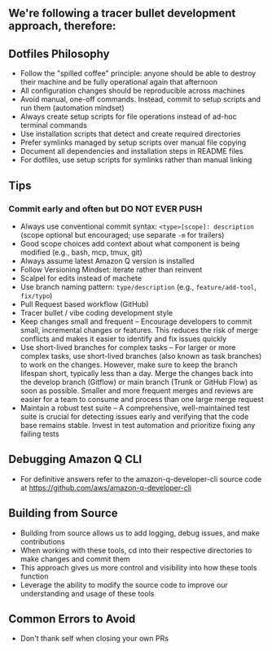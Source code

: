## We're following a tracer bullet development approach, therefore:

## Dotfiles Philosophy
- Follow the "spilled coffee" principle: anyone should be able to destroy their machine and be fully operational again that afternoon
- All configuration changes should be reproducible across machines
- Avoid manual, one-off commands. Instead, commit to setup scripts and run them (automation mindset)
- Always create setup scripts for file operations instead of ad-hoc terminal commands
- Use installation scripts that detect and create required directories
- Prefer symlinks managed by setup scripts over manual file copying
- Document all dependencies and installation steps in README files
- For dotfiles, use setup scripts for symlinks rather than manual linking

## Tips

### Commit early and often but DO NOT EVER PUSH
- Always use conventional commit syntax: `<type>[scope]: description` (scope optional but encouraged; use separate `-m` for trailers)
- Good scope choices add context about what component is being modified (e.g., bash, mcp, tmux, git)
- Always assume latest Amazon Q version is installed
- Follow Versioning Mindset: iterate rather than reinvent
- Scalpel for edits instead of machete
- Use branch naming pattern: `type/description` (e.g., `feature/add-tool`, `fix/typo`)
- Pull Request based workflow (GitHub)
- Tracer bullet / vibe coding development style
- Keep changes small and frequent – Encourage developers to commit small, incremental changes or features. This reduces the risk of merge conflicts and makes it easier to identify and fix issues quickly
- Use short-lived branches for complex tasks – For larger or more complex tasks, use short-lived branches (also known as task branches) to work on the changes. However, make sure to keep the branch lifespan short, typically less than a day. Merge the changes back into the develop branch (Gitflow) or main branch (Trunk or GitHub Flow) as soon as possible. Smaller and more frequent merges and reviews are easier for a team to consume and process than one large merge request
- Maintain a robust test suite – A comprehensive, well-maintained test suite is crucial for detecting issues early and verifying that the code base remains stable. Invest in test automation and prioritize fixing any failing tests

## Debugging Amazon Q CLI
- For definitive answers refer to the amazon-q-developer-cli source code at https://github.com/aws/amazon-q-developer-cli

## Building from Source
- Building from source allows us to add logging, debug issues, and make contributions
- When working with these tools, cd into their respective directories to make changes and commit them
- This approach gives us more control and visibility into how these tools function
- Leverage the ability to modify the source code to improve our understanding and usage of these tools

## Common Errors to Avoid
- Don't thank self when closing your own PRs
